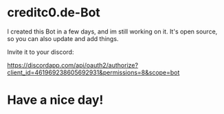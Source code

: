 # creditc0.de-Bot
I created this Bot in a few days, and im still working on it.
It's open source, so you can also update and add things.

Invite it to your discord: 

https://discordapp.com/api/oauth2/authorize?client_id=461969238605692931&permissions=8&scope=bot

# Have a nice day!

